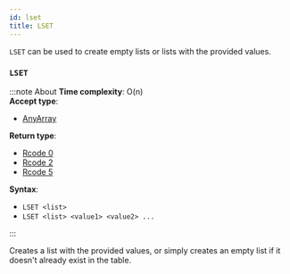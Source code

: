 ```yaml
---
id: lset
title: LSET
---
```


`LSET` can be used to create empty lists or lists with the provided values.

### `LSET`
:::note About
**Time complexity**: O(n)  
**Accept type**:

- [AnyArray](../protocol/data-types.md#any-array)

**Return type**:

- [Rcode 0](../protocol/response-codes.md)
- [Rcode 2](../protocol/response-codes.md)
- [Rcode 5](../protocol/response-codes.md)

**Syntax**:

- `LSET <list>`
- `LSET <list> <value1> <value2> ...`

:::

Creates a list with the provided values, or simply creates an empty list if it doesn't
already exist in the table.


